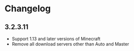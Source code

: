 # Changelog

## 3.2.3.11
- Support 1.13 and later versions of Minecraft
- Remove all download servers other than Auto and Master

